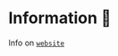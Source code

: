 # Information 📖

Info on [`website`](https://mcengine-website.github.io/essential/extension/vault/)
